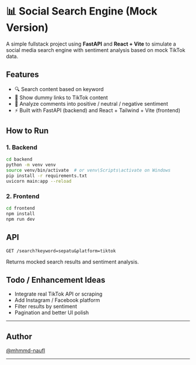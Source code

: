 # 📊 Social Search Engine (Mock Version)

A simple fullstack project using **FastAPI** and **React + Vite** to simulate a social media search engine with sentiment analysis based on mock TikTok data.

## Features
- 🔍 Search content based on keyword
- 📎 Show dummy links to TikTok content
- 💬 Analyze comments into positive / neutral / negative sentiment
- ⚡ Built with FastAPI (backend) and React + Tailwind + Vite (frontend)

## How to Run

### 1. Backend
```bash
cd backend
python -m venv venv
source venv/bin/activate  # or venv\Scripts\activate on Windows
pip install -r requirements.txt
uvicorn main:app --reload
```

### 2. Frontend
```bash
cd frontend
npm install
npm run dev
```

## API
```
GET /search?keyword=sepatu&platform=tiktok
```
Returns mocked search results and sentiment analysis.

## Todo / Enhancement Ideas
- Integrate real TikTok API or scraping
- Add Instagram / Facebook platform
- Filter results by sentiment
- Pagination and better UI polish

---

## Author
[@mhmmd-naufl](https://github.com/mhmmd-naufl)

---
